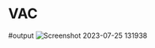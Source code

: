 # VAC

#output
![Screenshot 2023-07-25 131938](https://github.com/ark-1417/-VAC/assets/138132423/17bc9f12-4ce4-4786-ab00-6d8cb93dc3c0)
